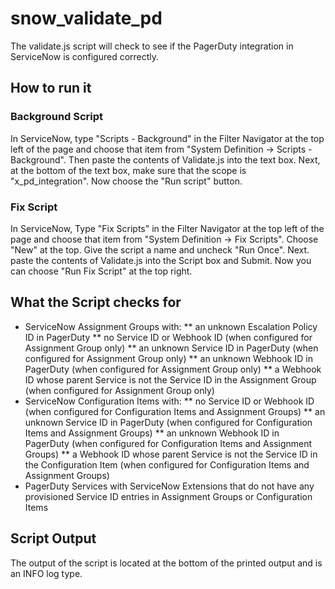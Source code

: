 # snow_validate_pd

The validate.js script will check to see if the PagerDuty integration in ServiceNow 
is configured correctly.

## How to run it

### Background Script

In ServiceNow, type "Scripts - Background" in the Filter Navigator at the top left of the page 
and choose that item from "System Definition -> Scripts - Background". Then paste the contents
of Validate.js into the text box. Next, at the bottom of the text box, make sure that the scope
is "x_pd_integration". Now choose the "Run script" button.

### Fix Script

In ServiceNow, Type "Fix Scripts" in the Filter Navigator at the top left of the page 
and choose that item from "System Definition -> Fix Scripts". Choose "New" at the top. Give the script
a name and uncheck "Run Once". Next. paste the contents of Validate.js into the Script box and Submit.
Now you can choose "Run Fix Script" at the top right.

## What the Script checks for

* ServiceNow Assignment Groups with:
** an unknown Escalation Policy ID in PagerDuty
** no Service ID or Webhook ID (when configured for Assignment Group only)
** an unknown Service ID in PagerDuty (when configured for Assignment Group only)
** an unknown Webhook ID in PagerDuty (when configured for Assignment Group only)
** a Webhook ID whose parent Service is not the Service ID in the Assignment Group (when configured for Assignment Group only)
* ServiceNow Configuration Items with:
** no Service ID or Webhook ID (when configured for Configuration Items and Assignment Groups)
** an unknown Service ID in PagerDuty (when configured for Configuration Items and Assignment Groups)
** an unknown Webhook ID in PagerDuty (when configured for Configuration Items and Assignment Groups)
** a Webhook ID whose parent Service is not the Service ID in the Configuration Item (when configured for Configuration Items and Assignment Groups)
* PagerDuty Services with ServiceNow Extensions that do not have any provisioned Service ID entries in Assignment Groups or Configuration Items 

## Script Output
The output of the script is located at the bottom of the printed output and is an INFO log type.